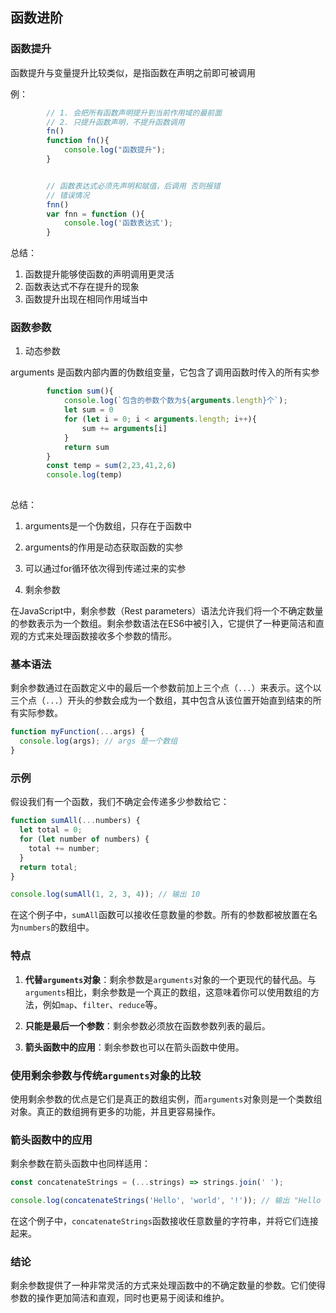 ## 函数进阶



### 函数提升

函数提升与变量提升比较类似，是指函数在声明之前即可被调用


例：

```js
        // 1. 会把所有函数声明提升到当前作用域的最前面
        // 2. 只提升函数声明，不提升函数调用
        fn()
        function fn(){
            console.log("函数提升");
        }


        // 函数表达式必须先声明和赋值，后调用 否则报错
        // 错误情况
        fnn()
        var fnn = function (){
            console.log('函数表达式');
        }

```

总结：
1. 函数提升能够使函数的声明调用更灵活
2. 函数表达式不存在提升的现象
3. 函数提升出现在相同作用域当中


### 函数参数


1. 动态参数

arguments 是函数内部内置的伪数组变量，它包含了调用函数时传入的所有实参


```js
        function sum(){
            console.log(`包含的参数个数为${arguments.length}个`);
            let sum = 0
            for (let i = 0; i < arguments.length; i++){
                sum += arguments[i]
            }
            return sum
        }
        const temp = sum(2,23,41,2,6)
        console.log(temp)
    
```


总结：
1. arguments是一个伪数组，只存在于函数中
2. arguments的作用是动态获取函数的实参
3. 可以通过for循环依次得到传递过来的实参


2. 剩余参数

在JavaScript中，剩余参数（Rest parameters）语法允许我们将一个不确定数量的参数表示为一个数组。剩余参数语法在ES6中被引入，它提供了一种更简洁和直观的方式来处理函数接收多个参数的情形。

### 基本语法

剩余参数通过在函数定义中的最后一个参数前加上三个点（`...`）来表示。这个以三个点（`...`）开头的参数会成为一个数组，其中包含从该位置开始直到结束的所有实际参数。

```javascript
function myFunction(...args) {
  console.log(args); // args 是一个数组
}
```

### 示例

假设我们有一个函数，我们不确定会传递多少参数给它：

```javascript
function sumAll(...numbers) {
  let total = 0;
  for (let number of numbers) {
    total += number;
  }
  return total;
}

console.log(sumAll(1, 2, 3, 4)); // 输出 10
```

在这个例子中，`sumAll`函数可以接收任意数量的参数。所有的参数都被放置在名为`numbers`的数组中。

### 特点

1. **代替`arguments`对象**：剩余参数是`arguments`对象的一个更现代的替代品。与`arguments`相比，剩余参数是一个真正的数组，这意味着你可以使用数组的方法，例如`map`、`filter`、`reduce`等。

2. **只能是最后一个参数**：剩余参数必须放在函数参数列表的最后。

3. **箭头函数中的应用**：剩余参数也可以在箭头函数中使用。

### 使用剩余参数与传统`arguments`对象的比较

使用剩余参数的优点是它们是真正的数组实例，而`arguments`对象则是一个类数组对象。真正的数组拥有更多的功能，并且更容易操作。

### 箭头函数中的应用

剩余参数在箭头函数中也同样适用：

```javascript
const concatenateStrings = (...strings) => strings.join(' ');

console.log(concatenateStrings('Hello', 'world', '!')); // 输出 "Hello world !"
```

在这个例子中，`concatenateStrings`函数接收任意数量的字符串，并将它们连接起来。

### 结论

剩余参数提供了一种非常灵活的方式来处理函数中的不确定数量的参数。它们使得参数的操作更加简洁和直观，同时也更易于阅读和维护。


